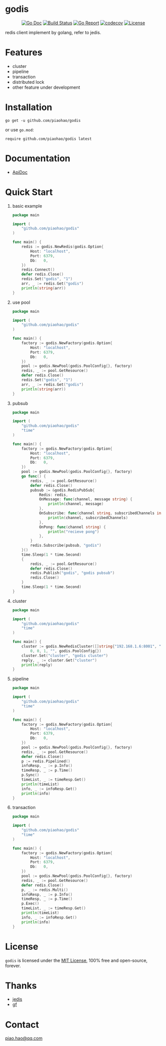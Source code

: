 # godis
<div align=center>

[![Go Doc](https://img.shields.io/badge/godoc-reference-blue.svg)](https://godoc.org/github.com/piaohao/godis)
[![Build Status](https://travis-ci.com/piaohao/godis.svg?branch=dev.master)](https://travis-ci.com/piaohao/godis) 
[![Go Report](https://goreportcard.com/badge/github.com/piaohao/godis?123)](https://goreportcard.com/report/github.com/piaohao/godis) 
[![codecov](https://codecov.io/gh/piaohao/godis/branch/master/graph/badge.svg)](https://codecov.io/gh/piaohao/godis)
[![License](https://img.shields.io/badge/license-MIT-green.svg)](https://github.com/piaohao/godis)


</div>

redis client implement by golang, refer to jedis.

# Features
* cluster
* pipeline
* transaction
* distributed lock
* other feature under development

# Installation
```
go get -u github.com/piaohao/godis
```
or use `go.mod`:
```
require github.com/piaohao/godis latest
```
# Documentation

* [ApiDoc](https://godoc.org/github.com/piaohao/godis)

# Quick Start
1. basic example

    ```go
    package main
    
    import (
        "github.com/piaohao/godis"
    )
    
    func main() {
        redis := godis.NewRedis(godis.Option{
            Host: "localhost",
            Port: 6379,
            Db:   0,
        })
        redis.Connect()
        defer redis.Close()
        redis.Set("godis", "1")
        arr, _ := redis.Get("godis")
        println(string(arr))
    }
    ```
1. use pool
    ```go
    package main
    
    import (
        "github.com/piaohao/godis"
    )
    
    func main() {
        factory := godis.NewFactory(godis.Option{
            Host: "localhost",
            Port: 6379,
            Db:   0,
        })
        pool := godis.NewPool(godis.PoolConfig{}, factory)
        redis, _ := pool.GetResource()
        defer redis.Close()
        redis.Set("godis", "1")
        arr, _ := redis.Get("godis")
        println(string(arr))
    }
    ```
1. pubsub
    ```go
    package main
    
    import (
        "github.com/piaohao/godis"
        "time"
    )
    
    func main() {
        factory := godis.NewFactory(godis.Option{
            Host: "localhost",
            Port: 6379,
            Db:   0,
        })
        pool := godis.NewPool(godis.PoolConfig{}, factory)
        go func() {
            redis, _ := pool.GetResource()
            defer redis.Close()
            pubsub := &godis.RedisPubSub{
                Redis: redis,
                OnMessage: func(channel, message string) {
                    println(channel, message)
                },
                OnSubscribe: func(channel string, subscribedChannels int) {
                    println(channel, subscribedChannels)
                },
                OnPong: func(channel string) {
                    println("recieve pong")
                },
            }
            redis.Subscribe(pubsub, "godis")
        }()
        time.Sleep(1 * time.Second)
        {
            redis, _ := pool.GetResource()
            defer redis.Close()
            redis.Publish("godis", "godis pubsub")
            redis.Close()
        }
        time.Sleep(1 * time.Second)
    }
    ```
1. cluster
    ```go
    package main
    
    import (
        "github.com/piaohao/godis"
        "time"
    )
    
    func main() {
        cluster := godis.NewRedisCluster([]string{"192.168.1.6:8001", "192.168.1.6:8002", "192.168.1.6:8003", "192.168.1.6:8004", "192.168.1.6:8005", "192.168.1.6:8006"},
        	0, 0, 1, "", godis.PoolConfig{})
        cluster.Set("cluster", "godis cluster")
        reply, _ := cluster.Get("cluster")
        println(reply)
    }
    ```
1. pipeline
    ```go
    package main
    
    import (
        "github.com/piaohao/godis"
        "time"
    )
    
    func main() {
        factory := godis.NewFactory(godis.Option{
            Host: "localhost",
            Port: 6379,
            Db:   0,
        })
        pool := godis.NewPool(godis.PoolConfig{}, factory)
        redis, _ := pool.GetResource()
        defer redis.Close()
        p := redis.Pipelined()
        infoResp, _ := p.Info()
        timeResp, _ := p.Time()
        p.Sync()
        timeList, _ := timeResp.Get()
        println(timeList)
        info, _ := infoResp.Get()
        println(info)
    }
    ```
1. transaction
    ```go
    package main
    
    import (
        "github.com/piaohao/godis"
        "time"
    )
    
    func main() {
        factory := godis.NewFactory(godis.Option{
            Host: "localhost",
            Port: 6379,
            Db:   0,
        })
        pool := godis.NewPool(godis.PoolConfig{}, factory)
        redis, _ := pool.GetResource()
        defer redis.Close()
        p, _ := redis.Multi()
        infoResp, _ := p.Info()
        timeResp, _ := p.Time()
        p.Exec()
        timeList, _ := timeResp.Get()
        println(timeList)
        info, _ := infoResp.Get()
        println(info)
    }
    ``` 
# License

`godis` is licensed under the [MIT License](LICENSE), 100% free and open-source, forever.      

# Thanks
* [jedis](https://github.com/xetorthio/jedis)
* [gf](https://github.com/gogf/gf)

# Contact

piao.hao@qq.com
     